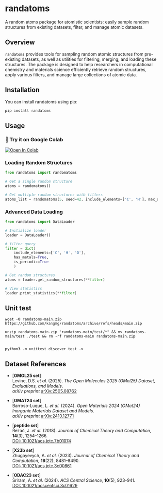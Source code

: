 # randatoms

A random atoms package for atomistic scientists: easily sample random structures from existing datasets, filter, and manage atomic datasets.

## Overview

`randatoms` provides tools for sampling random atomic structures from pre-existing datasets, as well as utilities for filtering, merging, and loading these structures. The package is designed to help researchers in computational chemistry and materials science efficiently retrieve random structures, apply various filters, and manage large collections of atomic data.

## Installation

You can install randatoms using pip:

```bash
pip install randatoms
```

## Usage

### 🔗 Try it on Google Colab

<a href="https://colab.research.google.com/github/kangmg/randatoms/blob/main/notebooks/randatoms_tutorial.ipynb">
  <img src="https://colab.research.google.com/assets/colab-badge.svg" alt="Open In Colab"/>
</a>


### Loading Random Structures

```python
from randatoms import randomatoms

# Get a single random structure
atoms = randomatoms()

# Get multiple random structures with filters
atoms_list = randomatoms(5, seed=42, include_elements=['C', 'H'], max_atoms=50)
```

### Advanced Data Loading

```python
from randatoms import DataLoader

# Initialize loader
loader = DataLoader()

# filter query
filter = dict(
    include_elements=['C', 'H', 'O'],
    has_metals=True,
    is_periodic=True
    )

# Get random structures
atoms = loader.get_random_structures(**filter)

# View statistics
loader.print_statistics(**filter)
```


## Unit test
```shell
wget -O randatoms-main.zip https://github.com/kangmg/randatoms/archive/refs/heads/main.zip

unzip randatoms-main.zip "randatoms-main/test/*" && mv randatoms-main/test ./test && rm -rf randatoms-main randatoms-main.zip


python3 -m unittest discover test -v
```

## Dataset References

- [**OMOL25 set**]  
  Levine, D.S. *et al.* (2025). *The Open Molecules 2025 (OMol25) Dataset, Evaluations, and Models*.  
  *arXiv preprint* [arXiv:2505.08762](https://arxiv.org/abs/2505.08762)

- [**OMAT24 set**]  
  Barroso-Luque, L. *et al.* (2024). *Open Materials 2024 (OMat24) Inorganic Materials Dataset and Models*.  
  *arXiv preprint* [arXiv:2410.12771](https://arxiv.org/abs/2410.12771)

- [**peptide set**]  
  Řezáč, J. *et al.* (2018). *Journal of Chemical Theory and Computation*, **14**(3), 1254–1266.  
  [DOI: 10.1021/acs.jctc.7b01074](https://doi.org/10.1021/acs.jctc.7b01074)

- [**X23b set**]  
  Zhugayevych, A. *et al.* (2023). *Journal of Chemical Theory and Computation*, **19**(22), 8481–8490.  
  [DOI: 10.1021/acs.jctc.3c00861](https://doi.org/10.1021/acs.jctc.3c00861)

- [**ODAC23 set**]  
  Sriram, A. *et al.* (2024). *ACS Central Science*, **10**(5), 923–941.  
  [DOI: 10.1021/acscentsci.3c01629](https://doi.org/10.1021/acscentsci.3c01629)
